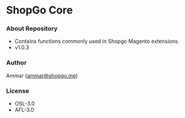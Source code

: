 # ShopGo Core #

### About Repository ###

* Contains functions commonly used in Shopgo Magento extensions.
* v1.0.3

### Author ###

Ammar (<ammar@shopgo.me>)

### License ###

* OSL-3.0
* AFL-3.0
